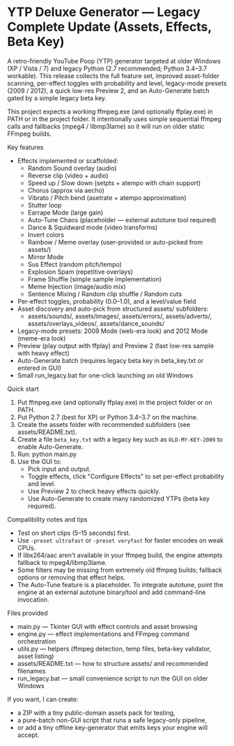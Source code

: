 # YTP Deluxe Generator — Legacy Complete Update (Assets, Effects, Beta Key)

A retro-friendly YouTube Poop (YTP) generator targeted at older Windows (XP / Vista / 7) and legacy Python (2.7 recommended; Python 3.4–3.7 workable). This release collects the full feature set, improved asset-folder scanning, per-effect toggles with probability and level, legacy-mode presets (2009 / 2012), a quick low-res Preview 2, and an Auto-Generate batch gated by a simple legacy beta key.

This project expects a working ffmpeg.exe (and optionally ffplay.exe) in PATH or in the project folder. It intentionally uses simple sequential ffmpeg calls and fallbacks (mpeg4 / libmp3lame) so it will run on older static FFmpeg builds.

Key features
- Effects implemented or scaffolded:
  - Random Sound overlay (audio)
  - Reverse clip (video + audio)
  - Speed up / Slow down (setpts + atempo with chain support)
  - Chorus (approx via aecho)
  - Vibrato / Pitch bend (asetrate + atempo approximation)
  - Stutter loop
  - Earrape Mode (large gain)
  - Auto-Tune Chaos (placeholder — external autotune tool required)
  - Dance & Squidward mode (video transforms)
  - Invert colors
  - Rainbow / Meme overlay (user-provided or auto-picked from assets/)
  - Mirror Mode
  - Sus Effect (random pitch/tempo)
  - Explosion Spam (repetitive overlays)
  - Frame Shuffle (simple sample implementation)
  - Meme Injection (image/audio mix)
  - Sentence Mixing / Random clip shuffle / Random cuts
- Per-effect toggles, probability (0.0–1.0), and a level/value field
- Asset discovery and auto-pick from structured assets/ subfolders:
  - assets/sounds/, assets/images/, assets/errors/, assets/adverts/, assets/overlays_videos/, assets/dance_sounds/
- Legacy-mode presets: 2009 Mode (web-era look) and 2012 Mode (meme-era look)
- Preview (play output with ffplay) and Preview 2 (fast low-res sample with heavy effect)
- Auto-Generate batch (requires legacy beta key in beta_key.txt or entered in GUI)
- Small run_legacy.bat for one-click launching on old Windows

Quick start
1. Put ffmpeg.exe (and optionally ffplay.exe) in the project folder or on PATH.
2. Put Python 2.7 (best for XP) or Python 3.4–3.7 on the machine.
3. Create the assets folder with recommended subfolders (see assets/README.txt).
4. Create a file `beta_key.txt` with a legacy key such as `OLD-MY-KEY-2009` to enable Auto-Generate.
5. Run:
   python main.py
6. Use the GUI to:
   - Pick input and output.
   - Toggle effects, click "Configure Effects" to set per-effect probability and level.
   - Use Preview 2 to check heavy effects quickly.
   - Use Auto-Generate to create many randomized YTPs (beta key required).

Compatibility notes and tips
- Test on short clips (5–15 seconds) first.
- Use `-preset ultrafast` or `-preset veryfast` for faster encodes on weak CPUs.
- If libx264/aac aren't available in your ffmpeg build, the engine attempts fallback to mpeg4/libmp3lame.
- Some filters may be missing from extremely old ffmpeg builds; fallback options or removing that effect helps.
- The Auto-Tune feature is a placeholder. To integrate autotune, point the engine at an external autotune binary/tool and add command-line invocation.

Files provided
- main.py — Tkinter GUI with effect controls and asset browsing
- engine.py — effect implementations and FFmpeg command orchestration
- utils.py — helpers (ffmpeg detection, temp files, beta-key validator, asset listing)
- assets/README.txt — how to structure assets/ and recommended filenames
- run_legacy.bat — small convenience script to run the GUI on older Windows

If you want, I can create:
- a ZIP with a tiny public-domain assets pack for testing,
- a pure-batch non-GUI script that runs a safe legacy-only pipeline,
- or add a tiny offline key-generator that emits keys your engine will accept.

```
